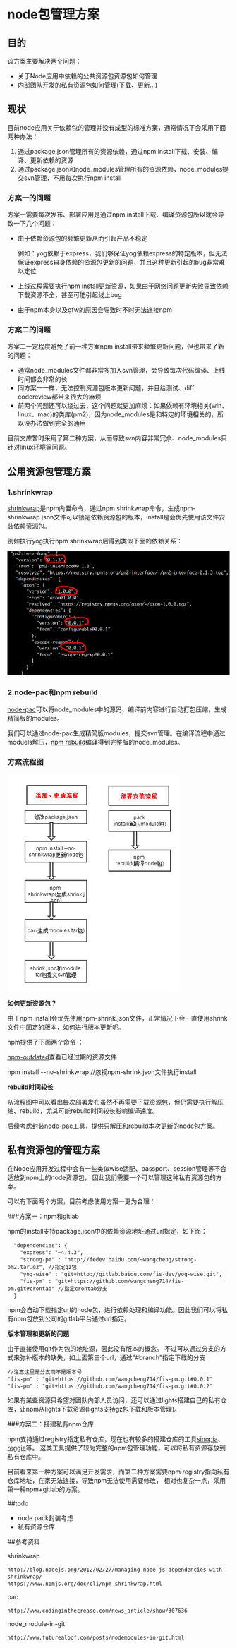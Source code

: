 
# node包管理方案

## 目的

该方案主要解决两个问题：

* 关于Node应用中依赖的公共资源包资源包如何管理
* 内部团队开发的私有资源包如何管理(下载、更新...)

## 现状

目前node应用关于依赖包的管理并没有成型的标准方案，通常情况下会采用下面两种办法：

1. 通过package.json管理所有的资源依赖，通过npm install下载、安装、编译、更新依赖的资源
1. 通过package.json和node_modules管理所有的资源依赖，node_modules提交svn管理，不用每次执行npm install

### 方案一的问题

方案一需要每次发布、部署应用是通过npm install下载、编译资源包所以就会导致一下几个问题：

* 由于依赖资源包的频繁更新从而引起产品不稳定

    例如：yog依赖于express，我们够保证yog依赖express的特定版本，但无法保证express自身依赖的资源包更新的问题，并且这种更新引起的bug非常难以定位

* 上线过程需要执行npm install更新资源，如果由于网络问题更新失败导致依赖下载资源不全，甚至可能引起线上bug

* 由于npm本身以及gfw的原因会导致时不时无法连接npm

### 方案二的问题

方案二一定程度避免了前一种方案npm install带来频繁更新问题，但也带来了新的问题：

* 通常node_modules文件都非常多加入svn管理，会导致每次代码编译、上线时间都会非常的长
* 同方案一一样，无法控制资源包版本更新问题，并且给测试、diff codereview都带来很大的麻烦
* 前两个问题还可以绕过去，这个问题就更加麻烦：如果依赖有环境相关(win、linux、mac)的类库(pm2)，因为node_modules是和特定的环境相关的，所以没办法做到完全的通用

目前文库暂时采用了第二种方案，从而导致svn内容非常冗余、node_modules只针对linux环境等问题。

## 公用资源包管理方案

### 1.shrinkwrap

[shrinkwrap](https://www.npmjs.org/doc/cli/npm-shrinkwrap.html)是npm内置命令，通过npm shrinkwrap命令，生成npm-shrinkwrap.json文件可以锁定依赖资源包的版本，install是会优先使用该文件安装依赖资源包。

例如执行yog执行npm shrinkwrap后得到类似下面的依赖关系：

![shrinkwrap](./npm-shrinkwrap.png)

### 2.node-pac和npm rebuild

[node-pac](https://github.com/mikefrey/node-pac)可以将node_modules中的源码、编译前内容进行自动打包压缩，生成精简版的modules。

我们可以通过node-pac生成精简版modules，提交svn管理。在编译流程中通过moduels解压，[npm rebuild](https://www.npmjs.org/doc/cli/npm-rebuild.html)编译得到完整版的node_modules。

### 方案流程图

![flowchart](./node-modules.png)


**如何更新资源包？**

由于npm install会优先使用npm-shrink.json文件，正常情况下会一直使用shrink文件中固定的版本，如何进行版本更新呢。

npm提供了下面两个命令 ：

[npm-outdated](https://www.npmjs.org/doc/cli/npm-outdated.html)查看已经过期的资源文件

npm install --no-shrinkwrap //忽视npm-shrink.json文件执行install

**rebuild时间较长**

从流程图中可以看出每次部署发布虽然不再需要下载资源包，但仍需要执行解压缩、rebuild，尤其可能rebuild时间较长影响编译速度。

后续考虑封装[node-pac](https://github.com/mikefrey/node-pac)工具，提供只解压和rebuild本次更新的node包方案。

## 私有资源包的管理方案

在Node应用开发过程中会有一些类似wise适配、passport、session管理等不合适放到npm上的node资源包，
因此我们需要一个可以管理这种私有资源包的方案。

可以有下面两个方案，目前考虑使用方案一更为合理：

###方案一：npm和gitlab

npm的install支持package.json中的依赖资源地址通过url指定，如下面：

      "dependencies": {
        "express": "~4.4.3",
        "strong-pm" : "http://fedev.baidu.com/~wangcheng/strong-pm2.tar.gz", //指定gz包
        "yog-wise" : "git+http://gitlab.baidu.com/fis-dev/yog-wise.git",
        "fis-pm" : "git+https://github.com/wangcheng714/fis-pm.git#crontab" //指定crontab分支
      }

npm会自动下载指定url的node包，进行依赖处理和编译功能。因此我们可以将私有npm包放到公司的gitlab平台通过url指定。

**版本管理和更新的问题**

由于直接使用git作为包的地址源，因此没有版本的概念。
不过可以通过分支的方式来弥补版本的缺失，如上面第三个url，通过"#branch"指定下载的分支

    //注意这里是分支而不是版本号
    "fis-pm" : "git+https://github.com/wangcheng714/fis-pm.git#0.0.1"
    "fis-pm" : "git+https://github.com/wangcheng714/fis-pm.git#0.0.2"

如果有某些资源只希望对团队内部人员访问，还可以通过lights搭建自己的私有仓库，让npm从lights下载资源(lights支持gz包下载和版本管理)。

###方案二：搭建私有npm仓库

npm支持通过registry指定私有仓库，现在也有较多的搭建仓库的工具[sinopia](https://github.com/rlidwka/sinopia)、[reggie](https://github.com/mbrevoort/node-reggie)等。
这类工具提供了较为完整的npm包管理功能，可以将私有资源存放到私有仓库中。


目前看来第一种方案可以满足开发需求，而第二种方案需要npm registry指向私有仓库地址，在家无法连接，导致npm无法使用需要修改，
相对也复杂一点，采用第一种npm+gitlab的方案。

##todo

* node pack封装考虑
* 私有资源仓库


##参考资料

shrinkwrap

    http://blog.nodejs.org/2012/02/27/managing-node-js-dependencies-with-shrinkwrap/
    https://www.npmjs.org/doc/cli/npm-shrinkwrap.html

pac

    http://www.codinginthecrease.com/news_article/show/307636

node_module-in-git

    http://www.futurealoof.com/posts/nodemodules-in-git.html
